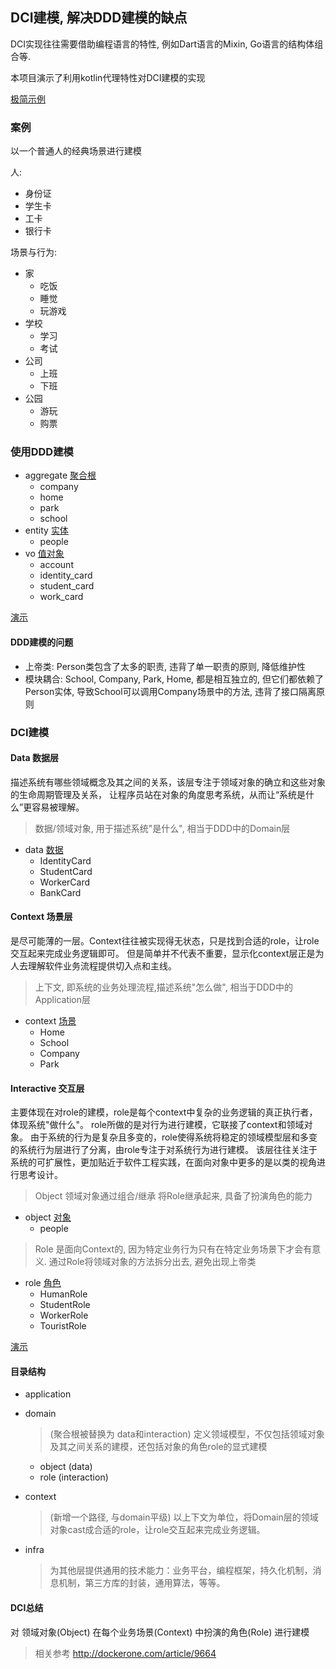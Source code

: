## DCI建模, 解决DDD建模的缺点

DCI实现往往需要借助编程语言的特性, 例如Dart语言的Mixin, Go语言的结构体组合等.

本项目演示了利用kotlin代理特性对DCI建模的实现

[极简示例](src/main/kotlin/simple/main.kt)

### 案例

以一个普通人的经典场景进行建模

人:

- 身份证
- 学生卡
- 工卡
- 银行卡

场景与行为:

- 家
    - 吃饭
    - 睡觉
    - 玩游戏
- 学校
    - 学习
    - 考试
- 公司
    - 上班
    - 下班
- 公园
    - 游玩
    - 购票

### 使用DDD建模

- aggregate [聚合根](src/main/kotlin/ddd/aggregate.kt)
    - company
    - home
    - park
    - school
- entity [实体](src/main/kotlin/ddd/entity.kt)
    - people
- vo [值对象](src/main/kotlin/ddd/vo.kt)
    - account
    - identity_card
    - student_card
    - work_card

[演示](src/main/kotlin/ddd/Test.kt)

#### DDD建模的问题

- 上帝类: Person类包含了太多的职责, 违背了单一职责的原则, 降低维护性
- 模块耦合: School, Company, Park, Home, 都是相互独立的, 但它们都依赖了 Person实体, 导致School可以调用Company场景中的方法, 违背了接口隔离原则

### DCI建模

#### Data 数据层

描述系统有哪些领域概念及其之间的关系，该层专注于领域对象的确立和这些对象的生命周期管理及关系， 让程序员站在对象的角度思考系统，从而让“系统是什么”更容易被理解。

> 数据/领域对象, 用于描述系统"是什么", 相当于DDD中的Domain层

- data [数据](src/main/kotlin/dci/data.kt)
    - IdentityCard
    - StudentCard
    - WorkerCard
    - BankCard

#### Context 场景层

是尽可能薄的一层。Context往往被实现得无状态，只是找到合适的role，让role交互起来完成业务逻辑即可。 
但是简单并不代表不重要，显示化context层正是为人去理解软件业务流程提供切入点和主线。

> 上下文, 即系统的业务处理流程,描述系统"怎么做", 相当于DDD中的Application层

- context [场景](src/main/kotlin/dci/context.kt)
    - Home
    - School
    - Company
    - Park

#### Interactive 交互层

主要体现在对role的建模，role是每个context中复杂的业务逻辑的真正执行者，体现系统"做什么"。 role所做的是对行为进行建模，它联接了context和领域对象。
由于系统的行为是复杂且多变的，role使得系统将稳定的领域模型层和多变的系统行为层进行了分离，由role专注于对系统行为进行建模。 该层往往关注于系统的可扩展性，更加贴近于软件工程实践，在面向对象中更多的是以类的视角进行思考设计。

> Object 领域对象通过组合/继承 将Role继承起来, 具备了扮演角色的能力

- object [对象](src/main/kotlin/dci/object.kt)
    - people

> Role 是面向Context的, 因为特定业务行为只有在特定业务场景下才会有意义. 通过Role将领域对象的方法拆分出去, 避免出现上帝类

- role [角色](src/main/kotlin/dci/role.kt)
    - HumanRole
    - StudentRole
    - WorkerRole
    - TouristRole

[演示](src/main/kotlin/dci/Test.kt)

#### 目录结构

- application

- domain
  > (聚合根被替换为 data和interaction)
  > 定义领域模型，不仅包括领域对象及其之间关系的建模，还包括对象的角色role的显式建模
    - object  (data)
    - role (interaction)
- context
  > (新增一个路径, 与domain平级)
  > 以上下文为单位，将Domain层的领域对象cast成合适的role，让role交互起来完成业务逻辑。

- infra
  > 为其他层提供通用的技术能力：业务平台，编程框架，持久化机制，消息机制，第三方库的封装，通用算法，等等。

#### DCI总结

对 领域对象(Object) 在每个业务场景(Context) 中扮演的角色(Role) 进行建模



> 相关参考 http://dockerone.com/article/9664